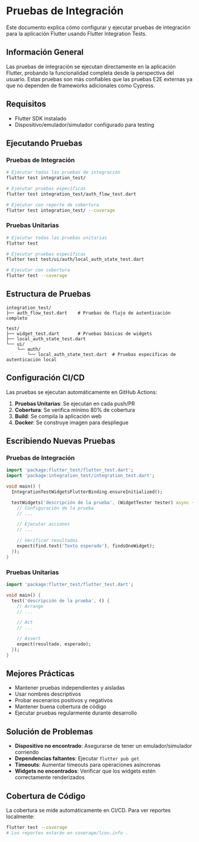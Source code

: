 # Pruebas de Integración

Este documento explica cómo configurar y ejecutar pruebas de integración para la aplicación Flutter usando Flutter Integration Tests.

## Información General

Las pruebas de integración se ejecutan directamente en la aplicación Flutter, probando la funcionalidad completa desde la perspectiva del usuario. Estas pruebas son más confiables que las pruebas E2E externas ya que no dependen de frameworks adicionales como Cypress.

## Requisitos

- Flutter SDK instalado
- Dispositivo/emulador/simulador configurado para testing

## Ejecutando Pruebas

### Pruebas de Integración

```bash
# Ejecutar todas las pruebas de integración
flutter test integration_test/

# Ejecutar pruebas específicas
flutter test integration_test/auth_flow_test.dart

# Ejecutar con reporte de cobertura
flutter test integration_test/ --coverage
```

### Pruebas Unitarias

```bash
# Ejecutar todas las pruebas unitarias
flutter test

# Ejecutar pruebas específicas
flutter test test/ui/auth/local_auth_state_test.dart

# Ejecutar con cobertura
flutter test --coverage
```

## Estructura de Pruebas

```
integration_test/
├── auth_flow_test.dart    # Pruebas de flujo de autenticación completo

test/
├── widget_test.dart       # Pruebas básicas de widgets
├── local_auth_state_test.dart
└── ui/
    └── auth/
        └── local_auth_state_test.dart  # Pruebas específicas de autenticación local
```

## Configuración CI/CD

Las pruebas se ejecutan automáticamente en GitHub Actions:

1. **Pruebas Unitarias**: Se ejecutan en cada push/PR
2. **Cobertura**: Se verifica mínimo 80% de cobertura
3. **Build**: Se compila la aplicación web
4. **Docker**: Se construye imagen para despliegue

## Escribiendo Nuevas Pruebas

### Pruebas de Integración

```dart
import 'package:flutter_test/flutter_test.dart';
import 'package:integration_test/integration_test.dart';

void main() {
  IntegrationTestWidgetsFlutterBinding.ensureInitialized();

  testWidgets('descripción de la prueba', (WidgetTester tester) async {
    // Configuración de la prueba
    // ...

    // Ejecutar acciones
    // ...

    // Verificar resultados
    expect(find.text('Texto esperado'), findsOneWidget);
  });
}
```

### Pruebas Unitarias

```dart
import 'package:flutter_test/flutter_test.dart';

void main() {
  test('descripción de la prueba', () {
    // Arrange
    // ...

    // Act
    // ...

    // Assert
    expect(resultado, esperado);
  });
}
```

## Mejores Prácticas

- Mantener pruebas independientes y aisladas
- Usar nombres descriptivos
- Probar escenarios positivos y negativos
- Mantener buena cobertura de código
- Ejecutar pruebas regularmente durante desarrollo

## Solución de Problemas

- **Dispositivo no encontrado**: Asegurarse de tener un emulador/simulador corriendo
- **Dependencias faltantes**: Ejecutar `flutter pub get`
- **Timeouts**: Aumentar timeouts para operaciones asíncronas
- **Widgets no encontrados**: Verificar que los widgets estén correctamente renderizados

## Cobertura de Código

La cobertura se mide automáticamente en CI/CD. Para ver reportes localmente:

```bash
flutter test --coverage
# Los reportes estarán en coverage/lcov.info .